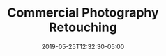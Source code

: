 ---
title: "Commercial Photography Retouching"
date: 2019-05-25T12:32:30-05:00
image: "img/mcarchretouch15.jpg"
---